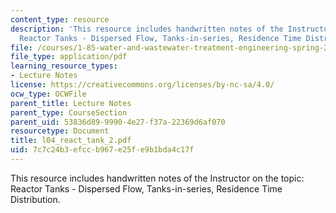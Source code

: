 ```yaml
---
content_type: resource
description: 'This resource includes handwritten notes of the Instructor on the topic:
  Reactor Tanks - Dispersed Flow, Tanks-in-series, Residence Time Distribution.'
file: /courses/1-85-water-and-wastewater-treatment-engineering-spring-2006/7c7c24b3efccb967e25fe9b1bda4c17f_l04_react_tank_2.pdf
file_type: application/pdf
learning_resource_types:
- Lecture Notes
license: https://creativecommons.org/licenses/by-nc-sa/4.0/
ocw_type: OCWFile
parent_title: Lecture Notes
parent_type: CourseSection
parent_uid: 53836d89-9990-4e27-f37a-22369d6af070
resourcetype: Document
title: l04_react_tank_2.pdf
uid: 7c7c24b3-efcc-b967-e25f-e9b1bda4c17f
---
```

This resource includes handwritten notes of the Instructor on the topic: Reactor Tanks - Dispersed Flow, Tanks-in-series, Residence Time Distribution.
